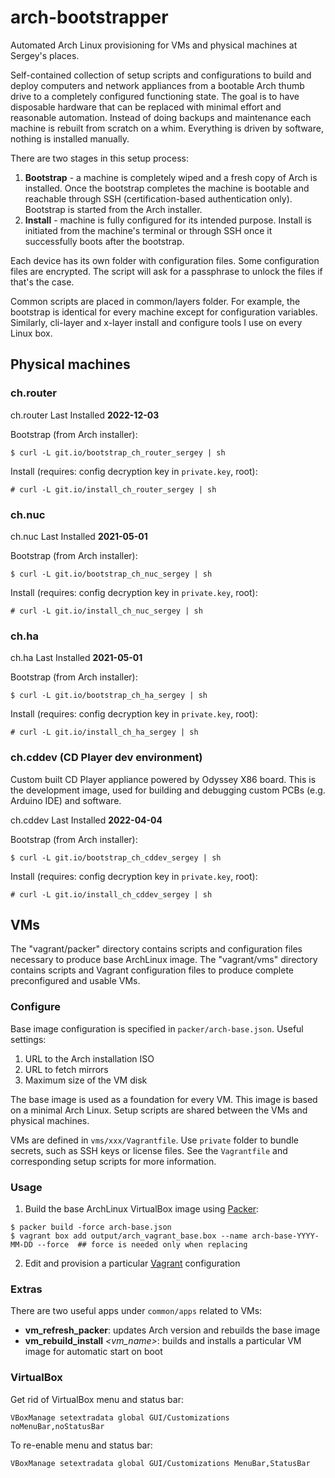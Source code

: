# arch-bootstrapper
Automated Arch Linux provisioning for VMs and physical machines at Sergey's places.

Self-contained collection of setup scripts and configurations to build and deploy computers and network appliances from a bootable Arch thumb drive to a completely configured functioning state. The goal is to have disposable hardware that can be replaced with minimal effort and reasonable automation. Instead of doing backups and maintenance each machine is rebuilt from scratch on a whim. Everything is driven by software, nothing is installed manually.

There are two stages in this setup process:

  1. **Bootstrap** - a machine is completely wiped and a fresh copy of Arch is installed. Once the bootstrap completes the machine is bootable and reachable through SSH (certification-based authentication only). Bootstrap is started from the Arch installer.
  2. **Install** - machine is fully configured for its intended purpose. Install is initiated from the machine's terminal or through SSH once it successfully boots after the bootstrap.

Each device has its own folder with configuration files. Some configuration files are encrypted. The script will ask for a passphrase to unlock the files if that's the case.

Common scripts are placed in common/layers folder. For example, the bootstrap is identical for every machine except for configuration variables. Similarly, cli-layer and x-layer install and configure tools I use on every Linux box.

## Physical machines

### ch.router

ch.router Last Installed **2022-12-03**

Bootstrap (from Arch installer):
```
$ curl -L git.io/bootstrap_ch_router_sergey | sh
```

Install (requires: config decryption key in `private.key`, root):
```
# curl -L git.io/install_ch_router_sergey | sh
```

### ch.nuc

ch.nuc Last Installed **2021-05-01**

Bootstrap (from Arch installer):
```
$ curl -L git.io/bootstrap_ch_nuc_sergey | sh
```

Install (requires: config decryption key in `private.key`, root):
```
# curl -L git.io/install_ch_nuc_sergey | sh
```

### ch.ha

ch.ha Last Installed **2021-05-01**

Bootstrap (from Arch installer):
```
$ curl -L git.io/bootstrap_ch_ha_sergey | sh
```

Install (requires: config decryption key in `private.key`, root):
```
# curl -L git.io/install_ch_ha_sergey | sh
```

### ch.cddev (CD Player dev environment)

Custom built CD Player appliance powered by Odyssey X86 board. This is the development image, used for building and debugging custom PCBs (e.g. Arduino IDE) and software.

ch.cddev Last Installed **2022-04-04**

Bootstrap (from Arch installer):
```
$ curl -L git.io/bootstrap_ch_cddev_sergey | sh
```

Install (requires: config decryption key in `private.key`, root):
```
# curl -L git.io/install_ch_cddev_sergey | sh
```

## VMs

The "vagrant/packer" directory contains scripts and configuration files necessary to produce base ArchLinux image. The "vagrant/vms" directory contains scripts and Vagrant configuration files to produce complete preconfigured and usable VMs.

### Configure

Base image configuration is specified in `packer/arch-base.json`. Useful settings:

  1. URL to the Arch installation ISO
  2. URL to fetch mirrors
  3. Maximum size of the VM disk

The base image is used as a foundation for every VM. This image is based on a minimal Arch Linux. Setup scripts are shared between the VMs and physical machines.

VMs are defined in `vms/xxx/Vagrantfile`. Use `private` folder to bundle secrets, such as SSH keys or license files. See the `Vagrantfile` and corresponding setup scripts for more information.

### Usage

1. Build the base ArchLinux VirtualBox image using [Packer](packer.io):
```
$ packer build -force arch-base.json
$ vagrant box add output/arch_vagrant_base.box --name arch-base-YYYY-MM-DD --force  ## force is needed only when replacing
```
2. Edit and provision a particular [Vagrant](https://www.vagrantup.com/) configuration

### Extras

There are two useful apps under `common/apps` related to VMs:
  - **vm_refresh_packer**: updates Arch version and rebuilds the base image
  - **vm_rebuild_install** *<vm_name>*: builds and installs a particular VM image for automatic start on boot

### VirtualBox

Get rid of VirtualBox menu and status bar:
```
VBoxManage setextradata global GUI/Customizations noMenuBar,noStatusBar
```

To re-enable menu and status bar:
```
VBoxManage setextradata global GUI/Customizations MenuBar,StatusBar
```
